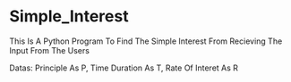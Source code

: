 # Simple_Interest

This Is A Python Program To Find The Simple Interest
From Recieving The Input From The Users

Datas:
Principle As P,
Time Duration As T,
Rate Of Interet As R
